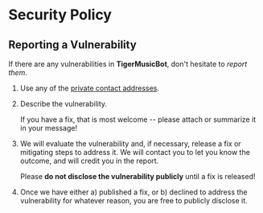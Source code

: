 # Security Policy

## Reporting a Vulnerability

If there are any vulnerabilities in **TigerMusicBot**, don't hesitate to _report them_.

1. Use any of the [private contact addresses](https://github.com/TigerNetwork/TigerMusicBot#support).
2. Describe the vulnerability.

   If you have a fix, that is most welcome -- please attach or summarize it in your message!

3. We will evaluate the vulnerability and, if necessary, release a fix or mitigating steps to address it. We will contact you to let you know the outcome, and will credit you in the report.

   Please **do not disclose the vulnerability publicly** until a fix is released!

4. Once we have either a) published a fix, or b) declined to address the vulnerability for whatever reason, you are free to publicly disclose it.
